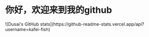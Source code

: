 <h1>你好，欢迎来到我的github</h1>
![Dusai's GitHub stats](https://github-readme-stats.vercel.app/api?username=kafei-fish)
